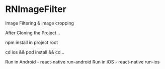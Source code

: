 # RNImageFilter
Image Filtering &amp; image cropping

After Cloning the Project ..

npm install in project root 

cd ios && pod install && cd ..

Run in Android - react-native run-android
Run in iOS  -  react-native run-ios


